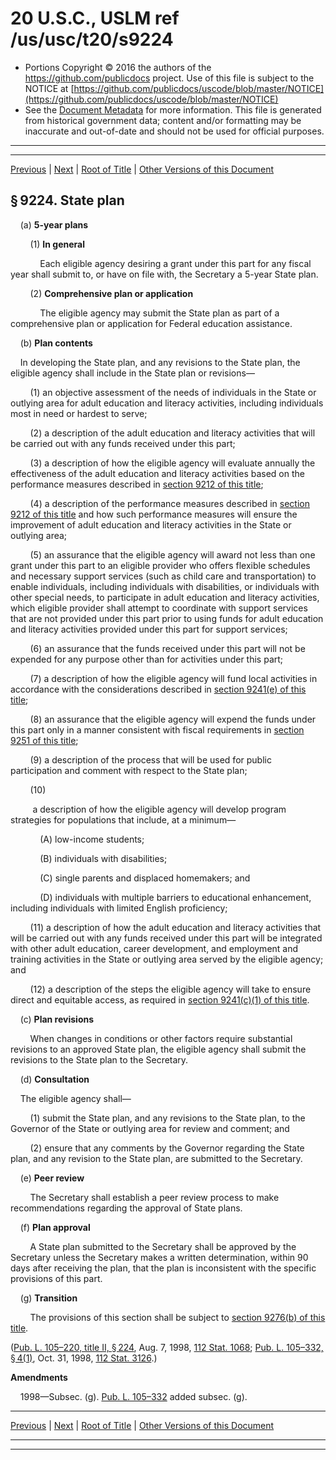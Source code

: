 ---
---

# 20 U.S.C., USLM ref /us/usc/t20/s9224

* Portions Copyright © 2016 the authors of the https://github.com/publicdocs project.
  Use of this file is subject to the NOTICE at [https://github.com/publicdocs/uscode/blob/master/NOTICE](https://github.com/publicdocs/uscode/blob/master/NOTICE)
* See the [Document Metadata](././../../../../../../..//README.md) for more information.
  This file is generated from historical government data; content and/or formatting may be inaccurate and out-of-date and should not be used for official purposes.

----------
----------

[Previous](./../../../../../../..//us/usc/t20/ch73/schI/ptA/spt2/m__us_usc_t20_s9223.md) | [Next](./../../../../../../..//us/usc/t20/ch73/schI/ptA/spt2/m__us_usc_t20_s9225.md) | [Root of Title](./../../../../../../../) | [Other Versions of this Document](https://publicdocs.github.io/go/links?ns=uslm&ref=%2Fus%2Fusc%2Ft20%2Fs9224)

## § 9224. State plan

    (a) __5-year plans__ 

        (1) __In general__ 

            Each eligible agency desiring a grant under this part for any fiscal year shall submit to, or have on file with, the Secretary a 5-year State plan.

        (2) __Comprehensive plan or application__ 

            The eligible agency may submit the State plan as part of a comprehensive plan or application for Federal education assistance.

    (b) __Plan contents__ 

    In developing the State plan, and any revisions to the State plan, the eligible agency shall include in the State plan or revisions—

        (1) an objective assessment of the needs of individuals in the State or outlying area for adult education and literacy activities, including individuals most in need or hardest to serve;

        (2) a description of the adult education and literacy activities that will be carried out with any funds received under this part;

        (3) a description of how the eligible agency will evaluate annually the effectiveness of the adult education and literacy activities based on the performance measures described in [section 9212 of this title][/us/usc/t20/s9212];

        (4) a description of the performance measures described in [section 9212 of this title][/us/usc/t20/s9212] and how such performance measures will ensure the improvement of adult education and literacy activities in the State or outlying area;

        (5) an assurance that the eligible agency will award not less than one grant under this part to an eligible provider who offers flexible schedules and necessary support services (such as child care and transportation) to enable individuals, including individuals with disabilities, or individuals with other special needs, to participate in adult education and literacy activities, which eligible provider shall attempt to coordinate with support services that are not provided under this part prior to using funds for adult education and literacy activities provided under this part for support services;

        (6) an assurance that the funds received under this part will not be expended for any purpose other than for activities under this part;

        (7) a description of how the eligible agency will fund local activities in accordance with the considerations described in [section 9241(e) of this title][/us/usc/t20/s9241/e];

        (8) an assurance that the eligible agency will expend the funds under this part only in a manner consistent with fiscal requirements in [section 9251 of this title][/us/usc/t20/s9251];

        (9) a description of the process that will be used for public participation and comment with respect to the State plan;

        (10)

         a description of how the eligible agency will develop program strategies for populations that include, at a minimum—

            (A) low-income students;

            (B) individuals with disabilities;

            (C) single parents and displaced homemakers; and

            (D) individuals with multiple barriers to educational enhancement, including individuals with limited English proficiency;

        (11) a description of how the adult education and literacy activities that will be carried out with any funds received under this part will be integrated with other adult education, career development, and employment and training activities in the State or outlying area served by the eligible agency; and

        (12) a description of the steps the eligible agency will take to ensure direct and equitable access, as required in [section 9241(c)(1) of this title][/us/usc/t20/s9241/c/1].

    (c) __Plan revisions__ 

        When changes in conditions or other factors require substantial revisions to an approved State plan, the eligible agency shall submit the revisions to the State plan to the Secretary.

    (d) __Consultation__ 

    The eligible agency shall—

        (1) submit the State plan, and any revisions to the State plan, to the Governor of the State or outlying area for review and comment; and

        (2) ensure that any comments by the Governor regarding the State plan, and any revision to the State plan, are submitted to the Secretary.

    (e) __Peer review__ 

        The Secretary shall establish a peer review process to make recommendations regarding the approval of State plans.

    (f) __Plan approval__ 

        A State plan submitted to the Secretary shall be approved by the Secretary unless the Secretary makes a written determination, within 90 days after receiving the plan, that the plan is inconsistent with the specific provisions of this part.

    (g) __Transition__ 

        The provisions of this section shall be subject to [section 9276(b) of this title][/us/usc/t20/s9276/b].

([Pub. L. 105–220, title II, § 224][/us/pl/105/220/s224], Aug. 7, 1998, [112 Stat. 1068][/us/stat/112/1068]; [Pub. L. 105–332, § 4(1)][/us/pl/105/332/s4/1], Oct. 31, 1998, [112 Stat. 3126][/us/stat/112/3126].)

 __Amendments__ 

    1998—Subsec. (g). [Pub. L. 105–332][/us/pl/105/332] added subsec. (g).

----------

[Previous](./../../../../../../..//us/usc/t20/ch73/schI/ptA/spt2/m__us_usc_t20_s9223.md) | [Next](./../../../../../../..//us/usc/t20/ch73/schI/ptA/spt2/m__us_usc_t20_s9225.md) | [Root of Title](./../../../../../../../) | [Other Versions of this Document](https://publicdocs.github.io/go/links?ns=uslm&ref=%2Fus%2Fusc%2Ft20%2Fs9224)

----------
----------

[/us/usc/t20/s9212]: https://publicdocs.github.io/go/links?ns=uslm&ref=%2Fus%2Fusc%2Ft20%2Fs9212
[/us/usc/t20/s9212]: https://publicdocs.github.io/go/links?ns=uslm&ref=%2Fus%2Fusc%2Ft20%2Fs9212
[/us/usc/t20/s9241/e]: https://publicdocs.github.io/go/links?ns=uslm&ref=%2Fus%2Fusc%2Ft20%2Fs9241%2Fe
[/us/usc/t20/s9251]: https://publicdocs.github.io/go/links?ns=uslm&ref=%2Fus%2Fusc%2Ft20%2Fs9251
[/us/usc/t20/s9241/c/1]: https://publicdocs.github.io/go/links?ns=uslm&ref=%2Fus%2Fusc%2Ft20%2Fs9241%2Fc%2F1
[/us/usc/t20/s9276/b]: https://publicdocs.github.io/go/links?ns=uslm&ref=%2Fus%2Fusc%2Ft20%2Fs9276%2Fb
[/us/pl/105/220/s224]: https://publicdocs.github.io/go/links?ns=uslm&ref=%2Fus%2Fpl%2F105%2F220%2Fs224
[/us/stat/112/1068]: https://publicdocs.github.io/go/links?ns=uslm&ref=%2Fus%2Fstat%2F112%2F1068
[/us/pl/105/332/s4/1]: https://publicdocs.github.io/go/links?ns=uslm&ref=%2Fus%2Fpl%2F105%2F332%2Fs4%2F1
[/us/stat/112/3126]: https://publicdocs.github.io/go/links?ns=uslm&ref=%2Fus%2Fstat%2F112%2F3126
[/us/pl/105/332]: https://publicdocs.github.io/go/links?ns=uslm&ref=%2Fus%2Fpl%2F105%2F332


